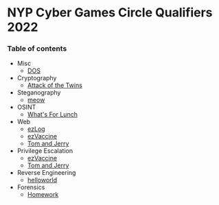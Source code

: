 # NYP Cyber Games Circle Qualifiers 2022

### Table of contents

- Misc
    - [DOS](DOS/)
- Cryptography
    - [Attack of the Twins](Attack%20of%20the%20Twins/)
- Steganography
    - [meow](meow/)
- OSINT
    - [What's For Lunch](./What's%20For%20Lunch/)
- Web
    - [ezLog](ezLog/)
    - [ezVaccine](ezVaccine/)
    - [Tom and Jerry](Tom%20and%20Jerry/)
- Privilege Escalation
    - [ezVaccine](ezVaccine/)
    - [Tom and Jerry](Tom%20and%20Jerry/)
- Reverse Engineering
    - [helloworld](helloworld/)
- Forensics
    - [Homework](Homework/)
